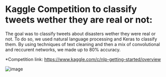 # Kaggle Competition to classify tweets wether they are real or not:

The goal was to classify tweets about disasters wether they were real or not. To do so, we used natural language processing and Keras to classify them. By using techniques of text cleaning and then a mix of convolutional and reccurent networks, we made up to 80% accuracy.

*Competition link: https://www.kaggle.com/c/nlp-getting-started/overview

![image](https://user-images.githubusercontent.com/55701302/95686727-1d894200-0c00-11eb-917b-3b8a850be060.png)
